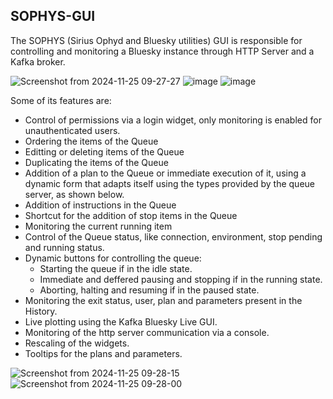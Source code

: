SOPHYS-GUI
----------

The SOPHYS (Sirius Ophyd and Bluesky utilities) GUI is responsible for controlling and monitoring a Bluesky instance through HTTP Server and a Kafka broker. 

![Screenshot from 2024-11-25 09-27-27](https://github.com/user-attachments/assets/e47dfc2f-f0d7-4edb-95c9-e9a60294c62c)
![image](https://github.com/user-attachments/assets/bb3c5521-b55f-4969-93ef-ebde742b4d76)
![image](https://github.com/user-attachments/assets/e23fcdf6-9ba5-414b-9a57-a919e8f1028f)

Some of its features are:
  * Control of permissions via a login widget, only monitoring is enabled for unauthenticated users.
  * Ordering the items of the Queue 
  * Editting or deleting items of the Queue
  * Duplicating the items of the Queue
  * Addition of a plan to the Queue or immediate execution of it, using a dynamic form that adapts itself using the types provided by the queue server, as shown below.
  * Addition of instructions in the Queue
  * Shortcut for the addition of stop items in the Queue
  * Monitoring the current running item
  * Control of the Queue status, like connection, environment, stop pending and running status.
  * Dynamic buttons for controlling the queue:
    - Starting the queue if in the idle state.
    - Immediate and deffered pausing and stopping if in the running state.
    - Aborting, halting and resuming if in the paused state.
  * Monitoring the exit status, user, plan and parameters present in the History.
  * Live plotting using the Kafka Bluesky Live GUI.
  * Monitoring of the http server communication via a console.
  * Rescaling of the widgets.
  * Tooltips for the plans and parameters.

![Screenshot from 2024-11-25 09-28-15](https://github.com/user-attachments/assets/0bc4c227-e8e7-4b3c-830b-6d768e7154ab)
![Screenshot from 2024-11-25 09-28-00](https://github.com/user-attachments/assets/5f537bc6-37ad-4869-a97a-aae751c689b6)
